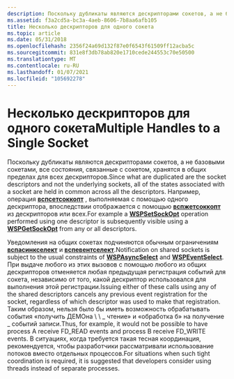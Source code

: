 ```yaml
---
description: Поскольку дубликаты являются дескрипторами сокетов, а не базовыми сокетами, все состояния, связанные с сокетом, хранятся в общих пределах для всех дескрипторов.
ms.assetid: f3a2cd5a-bc3a-4aeb-8606-7b8aa6afb105
title: Несколько дескрипторов для одного сокета
ms.topic: article
ms.date: 05/31/2018
ms.openlocfilehash: 2356f24a69d132f87e0f6543f61509ff12acba5c
ms.sourcegitcommit: 831e8f3db78ab820e1710cede244553c70e50500
ms.translationtype: MT
ms.contentlocale: ru-RU
ms.lasthandoff: 01/07/2021
ms.locfileid: "105692278"
---
```

# <a name="multiple-handles-to-a-single-socket"></a><span data-ttu-id="cea91-103">Несколько дескрипторов для одного сокета</span><span class="sxs-lookup"><span data-stu-id="cea91-103">Multiple Handles to a Single Socket</span></span>

<span data-ttu-id="cea91-104">Поскольку дубликаты являются дескрипторами сокетов, а не базовыми сокетами, все состояния, связанные с сокетом, хранятся в общих пределах для всех дескрипторов.</span><span class="sxs-lookup"><span data-stu-id="cea91-104">Since what are duplicated are the socket descriptors and not the underlying sockets, all of the states associated with a socket are held in common across all the descriptors.</span></span> <span data-ttu-id="cea91-105">Например, операция [**вспсетсоккопт**](/previous-versions/windows/hardware/network/ff566318(v=vs.85)) , выполняемая с помощью одного дескриптора, впоследствии отображается с помощью [**вспжетсоккопт**](/previous-versions/windows/hardware/network/ff566292(v=vs.85)) из дескрипторов или всех.</span><span class="sxs-lookup"><span data-stu-id="cea91-105">For example a [**WSPSetSockOpt**](/previous-versions/windows/hardware/network/ff566318(v=vs.85)) operation performed using one descriptor is subsequently visible using a [**WSPGetSockOpt**](/previous-versions/windows/hardware/network/ff566292(v=vs.85)) from any or all descriptors.</span></span>

<span data-ttu-id="cea91-106">Уведомления на общих сокетах подчиняются обычным ограничениям [**вспасинкселект**](/previous-versions/windows/desktop/legacy/ms742267(v=vs.85)) и [**вспевентселект**](/previous-versions/windows/hardware/network/ff566287(v=vs.85)).</span><span class="sxs-lookup"><span data-stu-id="cea91-106">Notification on shared sockets is subject to the usual constraints of [**WSPAsyncSelect**](/previous-versions/windows/desktop/legacy/ms742267(v=vs.85)) and [**WSPEventSelect**](/previous-versions/windows/hardware/network/ff566287(v=vs.85)).</span></span> <span data-ttu-id="cea91-107">При выдаче любого из этих вызовов с помощью любого из общих дескрипторов отменяется любая предыдущая регистрация событий для сокета, независимо от того, какой дескриптор использовался для выполнения этой регистрации.</span><span class="sxs-lookup"><span data-stu-id="cea91-107">Issuing either of these calls using any of the shared descriptors cancels any previous event registration for the socket, regardless of which descriptor was used to make that registration.</span></span> <span data-ttu-id="cea91-108">Таким образом, нельзя было бы иметь возможность обрабатывать события «получить ДЕМОна \ \ \_ чтение» и «обработка б» на получение \_ событий записи.</span><span class="sxs-lookup"><span data-stu-id="cea91-108">Thus, for example, it would not be possible to have process A receive FD\_READ events and process B receive FD\_WRITE events.</span></span> <span data-ttu-id="cea91-109">В ситуациях, когда требуется такая тесная координация, рекомендуется, чтобы разработчики рассматривали использование потоков вместо отдельных процессов.</span><span class="sxs-lookup"><span data-stu-id="cea91-109">For situations when such tight coordination is required, it is suggested that developers consider using threads instead of separate processes.</span></span>

 

 
